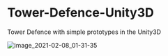 # Tower-Defence-Unity3D
Tower Defence with simple prototypes in the Unity3D

![image_2021-02-08_01-31-35](https://user-images.githubusercontent.com/57559998/107163966-9eddbf00-69bd-11eb-81fd-ea86b98728ea.png)
